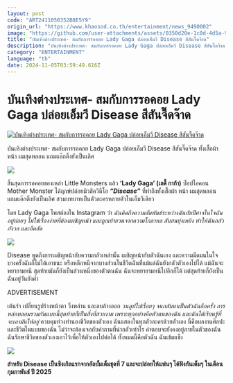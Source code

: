 ```yaml
---
layout: post
code: "ART2411050352B8E5Y9"
origin_url: "https://www.khaosod.co.th/entertainment/news_9490002"
image: "https://github.com/user-attachments/assets/0350d20e-1c0d-4d5a-991a-7a0abd4f1b13"
title: "บันเทิงต่างประเทศ- สมกับการรอคอย Lady Gaga ปล่อยเอ็มวี Disease สีสันจี๊ดจ๊าด"
description: "บันเทิงต่างประเทศ- สมกับการรอคอย Lady Gaga ปล่อยเอ็มวี Disease สีสันจี๊ดจ๊าด ทั้งเสื้อผ้า หน้า ผมสุดหลอน แถมแอ๊กติ้งยังเป็นเลิศ"
category: "ENTERTAINMENT"
language: "th"
date: 2024-11-05T03:59:49.616Z
---
```


# บันเทิงต่างประเทศ- สมกับการรอคอย Lady Gaga ปล่อยเอ็มวี Disease สีสันจี๊ดจ๊าด

[![บันเทิงต่างประเทศ- สมกับการรอคอย Lady Gaga ปล่อยเอ็มวี Disease สีสันจี๊ดจ๊าด](https://www.khaosod.co.th/wpapp/uploads/2024/11/lady.jpg "บันเทิงต่างประเทศ- สมกับการรอคอย Lady Gaga ปล่อยเอ็มวี Disease สีสันจี๊ดจ๊าด")](https://www.khaosod.co.th/wpapp/uploads/2024/11/lady.jpg)

บันเทิงต่างประเทศ- สมกับการรอคอย Lady Gaga ปล่อยเอ็มวี Disease สีสันจี๊ดจ๊าด ทั้งเสื้อผ้า หน้า ผมสุดหลอน แถมแอ๊กติ้งยังเป็นเลิศ

![](https://www.khaosod.co.th/wpapp/uploads/2024/11/Lady-Gaga-Disease-MV-Photo-credit-Jasmine-Safaeian.jpg)

สิ้นสุดการรอคอยของเหล่า Little Monsters แล้ว **‘Lady Gaga’ (เลดี้ กาก้า)** ป๊อปไอคอน Mother Monster ได้ฤกษ์ปล่อยมิวสิควิดีโอ _**“Disease”**_ ที่ทำถึงทั้งเสื้อผ้า หน้า ผมสุดหลอน แถมแอ๊กติ้งยังเป็นเลิศ สวมบทบาทเป็นตัวละครหลายตัวในเอ็มวีเดียว

โดย Lady Gaga โพสต์ลงใน Instagram ว่า _ฉันคิดถึงความสัมพันธ์ระหว่างฉันกับปีศาจในใจฉันอยู่บ่อยๆ ไม่ใช่เรื่องง่ายที่ต้องเผชิญหน้า และถูกเย้ายวนจากความโกลาหล สับสนยุ่งเหยิง ทำให้ฉันกลัว กังวล และอึดอัด_

![](https://www.khaosod.co.th/wpapp/uploads/2024/11/Lady-Gaga.jpg)

Disease พูดถึงการเผชิญหน้ากับความกลัวเหล่านั้น เผชิญหน้ากับตัวฉันเอง และความมืดมนในใจ บางครั้งฉันก็ไม่ได้เอาชนะ หรือหลีกหนีจากบางส่วนในชีวิตฉันที่แม้แต่ฉันยังกลัวตัวเองไปได้ แม้ฉันจะพยายามหนี สุดท้ายมันก็ยังเป็นส่วนหนึ่งของตัวตนฉัน ฉันจะพยายามหนีไปอีกก็ได้ แต่สุดท้ายก็ยังเป็นฉันอยู่วันยังค่ำ

ADVERTISEMENT

เต้นรำ เปลี่ยนรูปร่างหน้าตา วิ่งพล่าน และลบล้างออก _วนลูปไปเรื่อยๆ จนกลับมาเป็นตัวฉันอีกครั้ง การหล่อหลอมรวมกันแบบนี้สุดท้ายก็เป็นสิ่งที่สวยงาม เพราะทุกอย่างคือตัวตนของฉัน และฉันได้เรียนรู้ที่จะเอามันให้อยู่_ ควบคุมท่วงทำนองชีวิตของตัวเอง ฉันแสดงในทุกตัวละครด้วยตัวเอง นี่คือผลงานศิลปะและชีวิตในแบบของฉัน ไม่ว่าจะต้องเจอกับคำถามที่น่ากลัวเท่าไร คำตอบจะยังคงอยู่ภายในตัวของฉัน ฉันรักษาชีวิตของตัวเองเอาไว้เพื่อให้ตัวเองไปต่อได้ ทั้งหมดนี้คือตัวฉัน ฉันเข้มแข็ง

![](https://www.khaosod.co.th/wpapp/uploads/2024/11/Lady-Gaga-Disease-MV-shots.jpg)

**สำหรับ Disease เป็นซิงเกิลแรกจากอัลบั้มเต็มชุดที่ 7 และจะปล่อยให้แฟนๆ ได้ฟังกันเต็มๆ ในเดือนกุมภาพันธ์ ปี 2025**